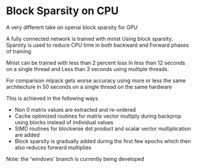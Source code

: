 # Block Sparsity on CPU

A very different take on openai block sparsity for GPU

A fully connected network is trained with mnist 
Using block sparsity.
Sparsity is used to reduce CPU time in both backward and
Forward phases of training.

Mnist can be trained with less than 2 percent loss
In less than 12 seconds on a single thread and
Less than 3 seconds using multiple threads.

For comparison mlpack gets worse accuracy using more or less the same architecture in 50 seconds on a single thread on the same hardware 

This is achieved in the following ways

* Non 0 matrix values are extracted and re-ordered
* Cache optimized routines for matrix vector multiply during backprop using blocks instead of individual values
* SIMD routines for blockwise dot product and scalar vector multiplication are added
* Block sparsity is gradually added during the first few epochs which then also reduces forward multiplies

Note: the 'windows' branch is currently being developed
